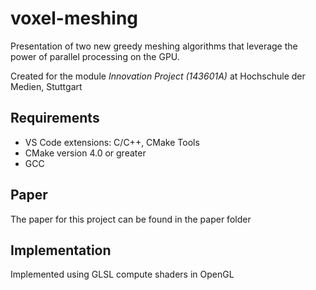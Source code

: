 # voxel-meshing
Presentation of two new greedy meshing algorithms that leverage the power of parallel processing on the GPU.

Created for the module *Innovation Project (143601A)* at Hochschule der Medien, Stuttgart

## Requirements
- VS Code extensions: C/C++, CMake Tools
- CMake version 4.0 or greater
- GCC

## Paper
The paper for this project can be found in the paper folder

## Implementation
Implemented using GLSL compute shaders in OpenGL
